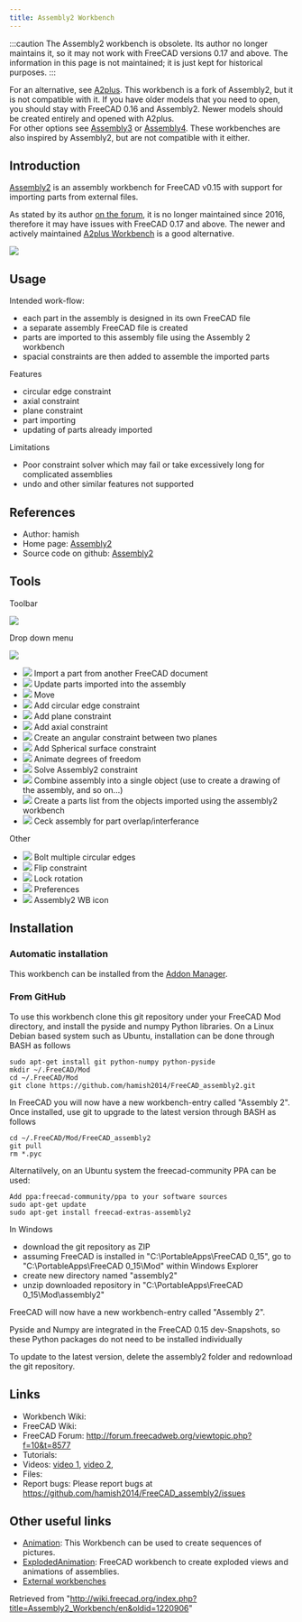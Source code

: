 ```yaml
---
title: Assembly2 Workbench
---
```


:::caution
The Assembly2 workbench is obsolete. Its author no longer maintains it, so it may not work with FreeCAD versions 0.17 and above. The information in this page is not maintained; it is just kept for historical purposes.
:::

For an alternative, see [A2plus](/A2plus_Workbench "A2plus Workbench"). This workbench is a fork of Assembly2, but it is not compatible with it. If you have older models that you need to open, you should stay with FreeCAD 0.16 and Assembly2. Newer models should be created entirely and opened with A2plus.  
For other options see [Assembly3](/Assembly3_Workbench "Assembly3 Workbench") or [Assembly4](/Assembly4_Workbench "Assembly4 Workbench"). These workbenches are also inspired by Assembly2, but are not compatible with it either.

## Introduction

[Assembly2](/Assembly2_Workbench "Assembly2 Workbench") is an assembly workbench for FreeCAD v0.15 with support for importing parts from external files.

As stated by its author [on the forum](https://forum.freecadweb.org/viewtopic.php?f=17&t=16591), it is no longer maintained since 2016, therefore it may have issues with FreeCAD 0.17 and above. The newer and actively maintained [A2plus Workbench](/A2plus_Workbench "A2plus Workbench") is a good alternative.

![](/src/assets/images/Assembly2_example.jpg)

## Usage

Intended work-flow:

- each part in the assembly is designed in its own FreeCAD file
- a separate assembly FreeCAD file is created
- parts are imported to this assembly file using the Assembly 2 workbench
- spacial constraints are then added to assemble the imported parts

Features

- circular edge constraint
- axial constraint
- plane constraint
- part importing
- updating of parts already imported

Limitations

- Poor constraint solver which may fail or take excessively long for complicated assemblies
- undo and other similar features not supported

## References

- Author: hamish
- Home page: [Assembly2](https://github.com/hamish2014/FreeCAD_assembly2)
- Source code on github: [Assembly2](https://github.com/hamish2014/FreeCAD_assembly2)

## Tools

Toolbar

![](/src/assets/images/Assembly2-menu-orizz.png)

Drop down menu

![](/src/assets/images/Assembly2-menu-vert.png)

- ![](/src/assets/images/Assembly2_ImportPart.png) Import a part from another FreeCAD document
- ![](/src/assets/images/Assembly2_UpdatePart.png) Update parts imported into the assembly
- ![](/src/assets/images/Assembly2_Move.png) Move
- ![](/src/assets/images/Assembly2_CircularEdgeConstraint.png) Add circular edge constraint
- ![](/src/assets/images/Assembly2_PlaneConstraint.png) Add plane constraint
- ![](/src/assets/images/Assembly2_AxialConstraint.png) Add axial constraint
- ![](/src/assets/images/Assembly2_AngularConstraint.png) Create an angular constraint between two planes
- ![](/src/assets/images/Assembly2_SphericalSurfaceConstraint.png) Add Spherical surface constraint
- ![](/src/assets/images/Assembly2_DOFAnimation.png) Animate degrees of freedom
- ![](/src/assets/images/Assembly2_Assembly2Constraint.png) Solve Assembly2 constraint
- ![](/src/assets/images/Assembly2_Mux.png) Combine assembly into a single object (use to create a drawing of the assembly, and so on...)
- ![](/src/assets/images/Assembly2_ListParts.png) Create a parts list from the objects imported using the assembly2 workbench
- ![](/src/assets/images/Assembly2_Ceck.png) Ceck assembly for part overlap/interferance

Other

- ![](/src/assets/images/Assembly2_BoltMultipleCircularEdges.png) Bolt multiple circular edges
- ![](/src/assets/images/Assembly2_FlipConstraint.png) Flip constraint
- ![](/src/assets/images/Assembly2_LockRotation.png) Lock rotation
- ![](/src/assets/images/Assembly2_Preferences.png) Preferences
- ![](/src/assets/images/Assembly2_Assembly2.png) Assembly2 WB icon

## Installation

### Automatic installation

This workbench can be installed from the [Addon Manager](/Std_AddonMgr "Std AddonMgr").

### From GitHub

To use this workbench clone this git repository under your FreeCAD Mod directory, and install the pyside and numpy Python libraries. On a Linux Debian based system such as Ubuntu, installation can be done through BASH as follows

```
sudo apt-get install git python-numpy python-pyside
mkdir ~/.FreeCAD/Mod
cd ~/.FreeCAD/Mod
git clone https://github.com/hamish2014/FreeCAD_assembly2.git

```

In FreeCAD you will now have a new workbench-entry called "Assembly 2". Once installed, use git to upgrade to the latest version through BASH as follows

```
cd ~/.FreeCAD/Mod/FreeCAD_assembly2
git pull
rm *.pyc

```

Alternatilvely, on an Ubuntu system the freecad-community PPA can be used:

```
Add ppa:freecad-community/ppa to your software sources
sudo apt-get update
sudo apt-get install freecad-extras-assembly2

```

In Windows

- download the git repository as ZIP
- assuming FreeCAD is installed in "C:\PortableApps\FreeCAD 0_15", go to "C:\PortableApps\FreeCAD 0_15\Mod" within Windows Explorer
- create new directory named "assembly2"
- unzip downloaded repository in "C:\PortableApps\FreeCAD 0_15\Mod\assembly2"

FreeCAD will now have a new workbench-entry called "Assembly 2".

Pyside and Numpy are integrated in the FreeCAD 0.15 dev-Snapshots, so these Python packages do not need to be installed individually

To update to the latest version, delete the assembly2 folder and redownload the git repository.

## Links

- Workbench Wiki:
- FreeCAD Wiki:
- FreeCAD Forum: <http://forum.freecadweb.org/viewtopic.php?f=10&t=8577>
- Tutorials:
- Videos: [video 1](https://www.youtube.com/watch?v=dhaYJKDk4GI), [video 2](http://youtu.be/ufhyUxQkeC0),
- Files:
- Report bugs: Please report bugs at <https://github.com/hamish2014/FreeCAD_assembly2/issues>

## Other useful links

- [Animation](http://www.freecadweb.org/wiki/index.php?title=Sandbox:Animation): This Workbench can be used to create sequences of pictures.
- [ExplodedAnimation](http://www.freecadweb.org/wiki/index.php?title=Sandbox:ExplodedAnimation): FreeCAD workbench to create exploded views and animations of assemblies.
- [External workbenches](/External_workbenches "External workbenches")

Retrieved from "<http://wiki.freecad.org/index.php?title=Assembly2_Workbench/en&oldid=1220906>"
